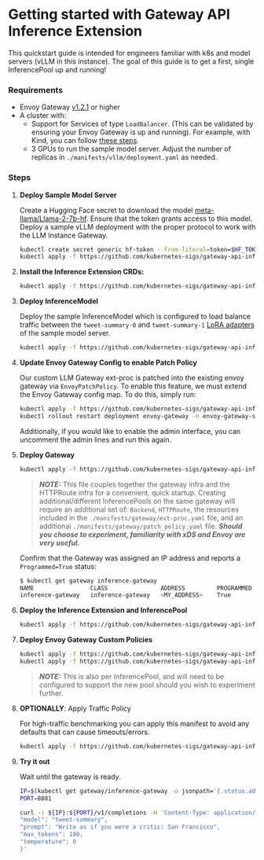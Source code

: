 # Getting started with Gateway API Inference Extension

This quickstart guide is intended for engineers familiar with k8s and model servers (vLLM in this instance). The goal of this guide is to get a first, single InferencePool up and running! 

### Requirements
 - Envoy Gateway [v1.2.1](https://gateway.envoyproxy.io/docs/install/install-yaml/#install-with-yaml) or higher
 - A cluster with:
   - Support for Services of type `LoadBalancer`. (This can be validated by ensuring your Envoy Gateway is up and running). For example, with Kind,
     you can follow [these steps](https://kind.sigs.k8s.io/docs/user/loadbalancer).
   - 3 GPUs to run the sample model server. Adjust the number of replicas in `./manifests/vllm/deployment.yaml` as needed.

### Steps

1. **Deploy Sample Model Server**

   Create a Hugging Face secret to download the model [meta-llama/Llama-2-7b-hf](https://huggingface.co/meta-llama/Llama-2-7b-hf). Ensure that the token grants access to this model.
   Deploy a sample vLLM deployment with the proper protocol to work with the LLM Instance Gateway.
   ```bash
   kubectl create secret generic hf-token --from-literal=token=$HF_TOKEN # Your Hugging Face Token with access to Llama2
   kubectl apply -f https://github.com/kubernetes-sigs/gateway-api-inference-extension/raw/main/pkg/manifests/vllm/deployment.yaml
   ```
1. **Install the Inference Extension CRDs:**

   ```sh
   kubectl apply -f https://github.com/kubernetes-sigs/gateway-api-inference-extension/releases/download/v0.1.0/manifests.yaml
   
1. **Deploy InferenceModel**

   Deploy the sample InferenceModel which is configured to load balance traffic between the `tweet-summary-0` and `tweet-summary-1`
   [LoRA adapters](https://docs.vllm.ai/en/latest/features/lora.html) of the sample model server.
   ```bash
   kubectl apply -f https://github.com/kubernetes-sigs/gateway-api-inference-extension/raw/main/pkg/manifests/inferencemodel.yaml
   ```
1. **Update Envoy Gateway Config to enable Patch Policy**

   Our custom LLM Gateway ext-proc is patched into the existing envoy gateway via `EnvoyPatchPolicy`. To enable this feature, we must extend the Envoy Gateway config map. To do this, simply run:
   ```bash
   kubectl apply -f https://github.com/kubernetes-sigs/gateway-api-inference-extension/raw/main/pkg/manifests/gateway/enable_patch_policy.yaml
   kubectl rollout restart deployment envoy-gateway -n envoy-gateway-system
   ```
   Additionally, if you would like to enable the admin interface, you can uncomment the admin lines and run this again.
1. **Deploy Gateway**

   ```bash
   kubectl apply -f https://github.com/kubernetes-sigs/gateway-api-inference-extension/raw/main/pkg/manifests/gateway/gateway.yaml
   ```
   > **_NOTE:_** This file couples together the gateway infra and the HTTPRoute infra for a convenient, quick startup. Creating additional/different InferencePools on the same gateway will require an additional set of: `Backend`, `HTTPRoute`, the resources included in the `./manifests/gateway/ext-proc.yaml` file, and an additional `./manifests/gateway/patch_policy.yaml` file. ***Should you choose to experiment, familiarity with xDS and Envoy are very useful.***

   Confirm that the Gateway was assigned an IP address and reports a `Programmed=True` status:
   ```bash
   $ kubectl get gateway inference-gateway
   NAME                CLASS               ADDRESS         PROGRAMMED   AGE
   inference-gateway   inference-gateway   <MY_ADDRESS>    True         22s
   ```
1. **Deploy the Inference Extension and InferencePool**

   ```bash
   kubectl apply -f https://github.com/kubernetes-sigs/gateway-api-inference-extension/raw/main/pkg/manifests/ext_proc.yaml
   ```
1. **Deploy Envoy Gateway Custom Policies**

   ```bash
   kubectl apply -f https://github.com/kubernetes-sigs/gateway-api-inference-extension/raw/main/pkg/manifests/gateway/extension_policy.yaml
   kubectl apply -f https://github.com/kubernetes-sigs/gateway-api-inference-extension/raw/main/pkg/manifests/gateway/patch_policy.yaml
   ```
   > **_NOTE:_** This is also per InferencePool, and will need to be configured to support the new pool should you wish to experiment further.
1. **OPTIONALLY**: Apply Traffic Policy

   For high-traffic benchmarking you can apply this manifest to avoid any defaults that can cause timeouts/errors.

   ```bash
   kubectl apply -f https://github.com/kubernetes-sigs/gateway-api-inference-extension/raw/main/pkg/manifests/gateway/traffic_policy.yaml
   ```
1. **Try it out**

   Wait until the gateway is ready.

   ```bash
   IP=$(kubectl get gateway/inference-gateway -o jsonpath='{.status.addresses[0].value}')
   PORT=8081

   curl -i ${IP}:${PORT}/v1/completions -H 'Content-Type: application/json' -d '{
   "model": "tweet-summary",
   "prompt": "Write as if you were a critic: San Francisco",
   "max_tokens": 100,
   "temperature": 0
   }'
   ```